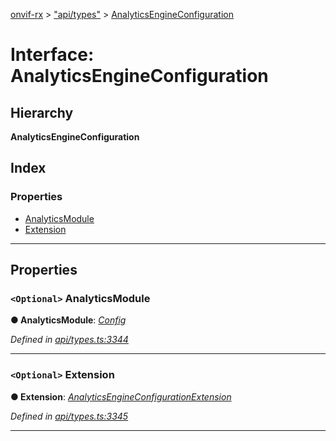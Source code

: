 [onvif-rx](../README.md) > ["api/types"](../modules/_api_types_.md) > [AnalyticsEngineConfiguration](../interfaces/_api_types_.analyticsengineconfiguration.md)

# Interface: AnalyticsEngineConfiguration

## Hierarchy

**AnalyticsEngineConfiguration**

## Index

### Properties

* [AnalyticsModule](_api_types_.analyticsengineconfiguration.md#analyticsmodule)
* [Extension](_api_types_.analyticsengineconfiguration.md#extension)

---

## Properties

<a id="analyticsmodule"></a>

### `<Optional>` AnalyticsModule

**● AnalyticsModule**: *[Config](_api_types_.config.md)*

*Defined in [api/types.ts:3344](https://github.com/patrickmichalina/onvif-rx/blob/f117e44/src/api/types.ts#L3344)*

___
<a id="extension"></a>

### `<Optional>` Extension

**● Extension**: *[AnalyticsEngineConfigurationExtension](_api_types_.analyticsengineconfigurationextension.md)*

*Defined in [api/types.ts:3345](https://github.com/patrickmichalina/onvif-rx/blob/f117e44/src/api/types.ts#L3345)*

___

